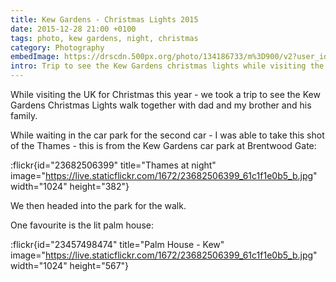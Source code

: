 ```yaml
---
title: Kew Gardens - Christmas Lights 2015
date: 2015-12-28 21:00 +0100
tags: photo, kew gardens, night, christmas
category: Photography
embedImage: https://drscdn.500px.org/photo/134186733/m%3D900/v2?user_id=128348&webp=true&sig=5e7b5b60615d284db2033a0c2d792f15aac0f7bacf9d812d9e3d9464bcdcb116
intro: Trip to see the Kew Gardens christmas lights while visiting the UK for the holidays
---
```


While visiting the UK for Christmas this year - we took a trip to see the Kew Gardens Christmas Lights walk together with dad and my brother and his family.

While waiting in the car park for the second car - I was able to take this shot of the Thames - this is from the Kew Gardens car park at Brentwood Gate:

:flickr{id="23682506399" title="Thames at night" image="https://live.staticflickr.com/1672/23682506399_61c1f1e0b5_b.jpg" width="1024" height="382"}

We then headed into the park for the walk.

One favourite is the lit palm house:

:flickr{id="23457498474" title="Palm House - Kew" image="https://live.staticflickr.com/1672/23682506399_61c1f1e0b5_b.jpg" width="1024" height="567"}
